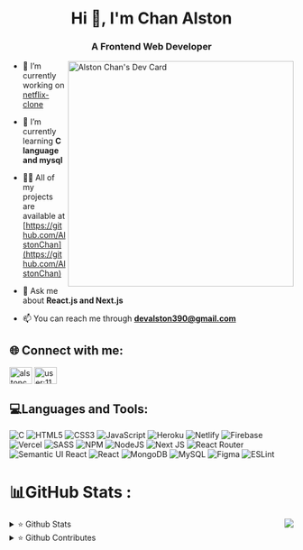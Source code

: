 <h1 align="center">Hi 👋, I'm Chan Alston</h1>
<h3 align="center">A Frontend Web Developer</h3>

<a href="https://app.daily.dev/Alston_Chan"><img align='right' src="https://api.daily.dev/devcards/59cd104a781443409fc1512de71cf7dd.png?r=e8f" width="400" alt="Alston Chan's Dev Card"/></a>

- 🔭 I’m currently working on [netflix-clone](https://github.com/AlstonChan/Netflix-clone)

- 🌱 I’m currently learning **C language and mysql**

- 👨‍💻 All of my projects are available at [https://github.com/AlstonChan](https://github.com/AlstonChan)

- 💬 Ask me about **React.js and Next.js**

- 📫 You can reach me through **devalston390@gmail.com**

<h2 align="left">🌐 Connect with me:</h2>
<p align="left">
<a href="https://codepen.io/alstonchan" target="blank"><img align="center" src="https://raw.githubusercontent.com/rahuldkjain/github-profile-readme-generator/master/src/images/icons/Social/codepen.svg" alt="alstonchan" height="30" width="40" /></a>
<a href="https://stackoverflow.com/users/user:11650433" target="blank"><img align="center" src="https://raw.githubusercontent.com/rahuldkjain/github-profile-readme-generator/master/src/images/icons/Social/stack-overflow.svg" alt="user:11650433" height="30" width="40" /></a>
</p>

<h2 align="left">💻Languages and Tools:</h2>

![C](https://img.shields.io/badge/c-%2300599C.svg?style=for-the-badge&logo=c&logoColor=white) ![HTML5](https://img.shields.io/badge/html5-%23E34F26.svg?style=for-the-badge&logo=html5&logoColor=white) ![CSS3](https://img.shields.io/badge/css3-%231572B6.svg?style=for-the-badge&logo=css3&logoColor=white) ![JavaScript](https://img.shields.io/badge/javascript-%23323330.svg?style=for-the-badge&logo=javascript&logoColor=%23F7DF1E) ![Heroku](https://img.shields.io/badge/heroku-%23430098.svg?style=for-the-badge&logo=heroku&logoColor=white) ![Netlify](https://img.shields.io/badge/netlify-%23000000.svg?style=for-the-badge&logo=netlify&logoColor=#00C7B7) ![Firebase](https://img.shields.io/badge/firebase-%23039BE5.svg?style=for-the-badge&logo=firebase) ![Vercel](https://img.shields.io/badge/vercel-%23000000.svg?style=for-the-badge&logo=vercel&logoColor=white) ![SASS](https://img.shields.io/badge/SASS-hotpink.svg?style=for-the-badge&logo=SASS&logoColor=white) ![NPM](https://img.shields.io/badge/NPM-%23000000.svg?style=for-the-badge&logo=npm&logoColor=white) ![NodeJS](https://img.shields.io/badge/node.js-6DA55F?style=for-the-badge&logo=node.js&logoColor=white) ![Next JS](https://img.shields.io/badge/Next-black?style=for-the-badge&logo=next.js&logoColor=white) ![React Router](https://img.shields.io/badge/React_Router-CA4245?style=for-the-badge&logo=react-router&logoColor=white) ![Semantic UI React](https://img.shields.io/badge/Semantic%20UI%20React-%2335BDB2.svg?style=for-the-badge&logo=SemanticUIReact&logoColor=white) ![React](https://img.shields.io/badge/react-%2320232a.svg?style=for-the-badge&logo=react&logoColor=%2361DAFB) ![MongoDB](https://img.shields.io/badge/MongoDB-%234ea94b.svg?style=for-the-badge&logo=mongodb&logoColor=white) ![MySQL](https://img.shields.io/badge/mysql-%2300f.svg?style=for-the-badge&logo=mysql&logoColor=white) ![Figma](https://img.shields.io/badge/figma-%23F24E1E.svg?style=for-the-badge&logo=figma&logoColor=white) ![ESLint](https://img.shields.io/badge/ESLint-4B3263?style=for-the-badge&logo=eslint&logoColor=white)

# 📊GitHub Stats :

<img align='right' src='https://github-readme-stats.vercel.app/api/top-langs/?username=AlstonChan&theme=radical&hide_border=false&include_all_commits=true&count_private=true&layout=compact'>

<p ><details>
<summary>⭐️ Github Stats</summary>
<img src="https://github-readme-stats.vercel.app/api?username=AlstonChan&theme=radical&hide_border=false&include_all_commits=true&count_private=true"/>

</details>
<details>
<summary>⭐️ Github Contributes</summary>
<img src="https://github-readme-streak-stats.herokuapp.com/?user=AlstonChan&theme=radical&hide_border=false" />
</details></p>

![]()<br/>

